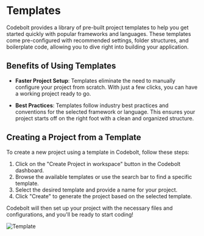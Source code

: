 # Templates

Codebolt provides a library of pre-built project templates to help you get started quickly with popular frameworks and languages. These templates come pre-configured with recommended settings, folder structures, and boilerplate code, allowing you to dive right into building your application.

## Benefits of Using Templates

- **Faster Project Setup**: Templates eliminate the need to manually configure your project from scratch. With just a few clicks, you can have a working project ready to go.

- **Best Practices**: Templates follow industry best practices and conventions for the selected framework or language. This ensures your project starts off on the right foot with a clean and organized structure.

## Creating a Project from a Template

To create a new project using a template in Codebolt, follow these steps:

1. Click on the "Create Project in workspace" button in the Codebolt dashboard.
2. Browse the available templates or use the search bar to find a specific template.
3. Select the desired template and provide a name for your project.
5. Click "Create" to generate the project based on the selected template.

Codebolt will then set up your project with the necessary files and configurations, and you'll be ready to start coding!

![Template](/img/template.png)

